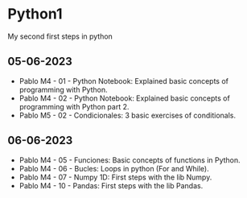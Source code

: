 # Python1
My second first steps in python

## 05-06-2023
* Pablo M4 - 01 - Python Notebook: Explained basic concepts of programming with Python.
* Pablo M4 - 02 - Python Notebook: Explained basic concepts of programming with Python part 2.
* Pablo M5 - 02 - Condicionales: 3 basic exercises of conditionals.

## 06-06-2023
* Pablo M4 - 05 - Funciones: Basic concepts of functions in Python.
* Pablo M4 - 06 - Bucles: Loops in python (For and While).
* Pablo M4 - 07 - Numpy 1D: First steps with the lib Numpy.
* Pablo M4 - 10 - Pandas: First steps with the lib Pandas.

